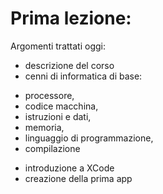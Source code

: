 # Prima lezione:

Argomenti trattati oggi:
* descrizione del corso
* cenni di informatica di base:
- processore, 
- codice macchina, 
- istruzioni e dati, 
- memoria,
- linguaggio di programmazione,
- compilazione
* introduzione a XCode
* creazione della prima app
